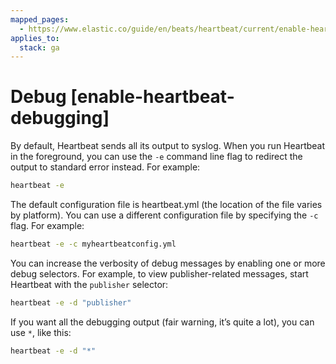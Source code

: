 ```yaml
---
mapped_pages:
  - https://www.elastic.co/guide/en/beats/heartbeat/current/enable-heartbeat-debugging.html
applies_to:
  stack: ga
---
```


# Debug [enable-heartbeat-debugging]

By default, Heartbeat sends all its output to syslog. When you run Heartbeat in the foreground, you can use the `-e` command line flag to redirect the output to standard error instead. For example:

```sh
heartbeat -e
```

The default configuration file is heartbeat.yml (the location of the file varies by platform). You can use a different configuration file by specifying the `-c` flag. For example:

```sh
heartbeat -e -c myheartbeatconfig.yml
```

You can increase the verbosity of debug messages by enabling one or more debug selectors. For example, to view publisher-related messages, start Heartbeat with the `publisher` selector:

```sh
heartbeat -e -d "publisher"
```

If you want all the debugging output (fair warning, it’s quite a lot), you can use `*`, like this:

```sh
heartbeat -e -d "*"
```

